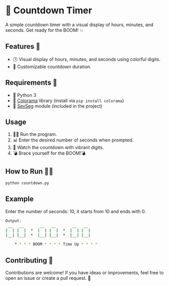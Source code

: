 # 🚀 Countdown Timer

A simple countdown timer with a visual display of hours, minutes, and seconds. Get ready for the BOOM! 💥

## Features 🚀

- 🕒 Visual display of hours, minutes, and seconds using colorful digits.
- 🔄 Customizable countdown duration.

## Requirements 📝

- 🐍 Python 3
- 🌈 [Colorama](https://pypi.org/project/colorama/) library (install via `pip install colorama`)
- 🔢 [SevSeg](https://github.com/yourusername/sevseg) module (included in the project)

## Usage

1. 🏃‍♂️ Run the program.
2. 📊 Enter the desired number of seconds when prompted.
3. 🚀 Watch the countdown with vibrant digits.
4. 💣 Brace yourself for the BOOM!💣

## How to Run 🏃‍♂️

```bash
python countdown.py
```
## Example

Enter the number of seconds: 10, it starts from 10 and ends with 0.  
```bash
Output:
 __   __       __   __       __   __
|  | |  |  *  |  | |  |  *  |  | |  |
|__| |__|  *  |__| |__|  *  |__| |__|

    * * * * BOOM * * * * Time Up * * * *  
```
    
## Contributing 🤝
Contributions are welcome! If you have ideas or improvements, feel free to open an issue or create a pull request. 🚀
